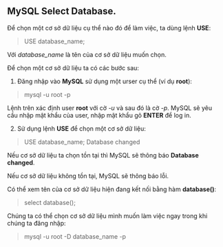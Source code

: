 ## MySQL Select Database.

Để chọn một cơ sở dữ liệu cụ thể nào đó để làm việc, ta dùng lệnh **USE**:

> USE database_name;

Với *database_name* là tên của cơ sở dữ liệu muốn chọn.

Để chọn một cơ sở dữ liệu ta có các bước sau:

1. Đăng nhập vào **MySQL** sử dụng một urser cụ thể (ví dụ **root**):
  >mysql -u root -p

  Lệnh trên xác định user **root** với cờ *-u* và sau đó là cờ *-p*.  MySQL sẽ yêu cầu nhập mật khẩu của user, nhập mật khẩu gõ **ENTER** để log in.

2. Sử dụng lệnh **USE** để chọn một cơ sở dữ liệu:

>USE database_name;
>Database changed

Nếu cơ sở dữ liệu ta chọn tồn tại thì MySQL sẽ thông báo **Database changed**.

Nếu cơ sở dữ liệu không tồn tại, MySQL sẽ thông báo lỗi.

Có thể xem tên của cơ sở dữ liệu hiện đang kết nối bằng hàm **database()**:
>select database();

Chúng ta có thể chọn cơ sở dữ liệu mình muốn làm việc ngay trong khi chúng ta đăng nhập:

>mysql -u root -D database_name -p
